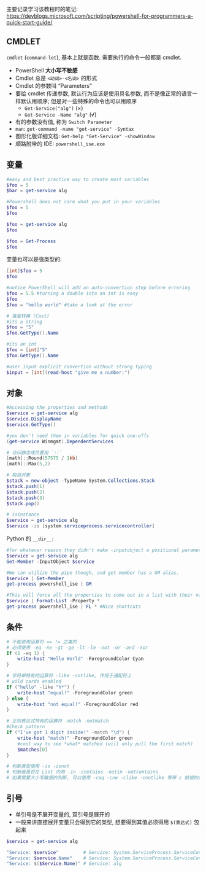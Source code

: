 主要记录学习该教程时的笔记: <https://devblogs.microsoft.com/scripting/powershell-for-programmers-a-quick-start-guide/>

## CMDLET

`cmdlet` (`command-let`), 基本上就是函数. 需要执行的命令一般都是 cmdlet.

* PowerShell **大小写不敏感**
* Cmdlet 总是 `<动词>-<名词>` 的形式
* Cmdlet 的参数叫 “Parameters”
* 要给 cmdlet 传递参数, 默认行为应该是使用具名参数, 而不是像正常的语言一样默认用顺序; 但是对一些特殊的命令也可以用顺序
  * `Get-Service("alg")` (×)
  * `Get-Service -Name "alg"` (√)
* 有的参数没有值, 称为 `Switch Parameter`
* `man`: `get-command -name "get-service" -Syntax`
* 图形化版详细文档: `Get-help "Get-Service" -showWindow`
* 顺路附带的 IDE: `powershell_ise.exe`

## 变量

````powershell
#easy and best practice way to create most variables
$foo = 5
$bar = get-service alg

#Powershell does not care what you put in your variables
$foo = 5
$foo

$foo = get-service alg
$foo

$foo = Get-Process
$foo
````

变量也可以是强类型的:

````powershell
[int]$foo = 5
$foo

#notice PowerShell will add an auto-convertion step before erroring
$foo = 5.5 #turning a double into an int is easy
$foo
$foo = "hello world" #take a look at the error

# 类型转换 (Cast)
#its a string
$foo = "5"
$foo.GetType().Name

#its an int
$foo = [int]"5"
$foo.GetType().Name

#user input explicit convertion without strong typing
$input = [int](read-host "give me a number:")
````

## 对象

````powershell
#Accessing the properties and methods
$service = get-service alg
$service.DisplayName
$service.GetType()

#you don't need them in variables for quick one-offs
(get-service Winmgmt).DependentServices

# 访问静态成员要用 `::`
[math]::Round(57575 / 1kb)
[math]::Max(5,2)

# 构造对象
$stack = new-object -TypeName System.Collections.Stack
$stack.push(1)
$stack.push(2)
$stack.push(3)
$stack.pop()

# isinstance
$service = get-service alg
$service -is [system.serviceprocess.servicecontroller]
````

Python 的 `__dir__`:

````powershell
#for whatever reason they didn't make -inputobject a positional parameter
$service = get-service alg
Get-Member -InputObject $service

#We can utilize the pipe though, and get member has a GM alias.
$service | Get-Member
get-process powershell_ise | GM

#This will force all the properties to come out in a list with their names and values
$service | Format-List -Property *
get-process powershell_ise | FL * #Nice shortcuts
````

## 条件

````powershell
# 不能使用运算符 == != 之类的
# 必须使用 -eq -ne -gt -ge -lt -le -not -or -and -xor
If (1 -eq 1) {
    write-host "Hello World" -ForegroundColor Cyan
}

# 字符串特有的运算符 -like -notlike, 作用于通配符上
# wild cards enabled
If ("hello" -like "h*") {
    write-host "equal!" -ForegroundColor green
} else {
    write-host "not equal!" -ForegroundColor red
}

# 正则表达式特有的运算符 -match -notmatch
#Check pattern
If ("I've got 1 digit inside!" -match "\d") {
    write-host "match!" -ForegroundColor green
    #cool way to see *what* matched (will only pull the first match)
    $matches[0]
}

# 判断类型使用 -is -isnot
# 判断值是否在 List 内用 -in -contains -notin -notcontains
# 如果需要大小写敏感的判断, 可以使用 -ceq -cne -clike -cnotlike 等带 c 前缀的运算符
````

## 引号

* 单引号是不展开变量的, 双引号是展开的
* 一般来讲直接展开变量只会得到它的类型, 想要得到其值必须得用 `$(表达式)` 包起来

````powershell
$service = get-service alg

"Service: $service"         # Service: System.ServiceProcess.ServiceController
"Service: $service.Name"    # Service: System.ServiceProcess.ServiceController.Name
"Service: $($Service.Name)" # Service: alg
````
